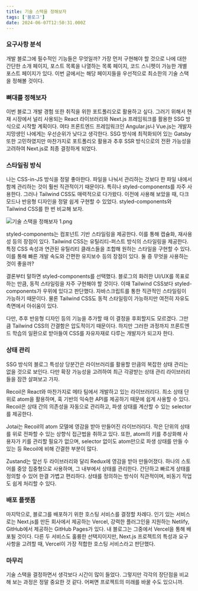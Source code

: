 ```yaml
---
title: 기술 스택을 정해보자
tags: ['블로그']
date: 2024-06-07T12:50:31.000Z
---
```


### 요구사항 분석

개발 블로그에 필수적인 기능들은 무엇일까? 가장 먼저 구현해야 할 것으로 나에 대한 간단한 소개 페이지, 포스트 목록을 나열하는 목록 페이지, 코드 스니펫이 가능한 개별 포스트 페이지가 있다. 이번 글에서는 해당 페이지들을 우선적으로 최소한의 기술 스택을 정해볼 것이다.

### 뼈대를 정해보자

이번 블로그 개발 경험 또한 취직을 위한 포트폴리오로 활용하고 싶다. 그러기 위해서 현재 시장에서 널리 사용되는 React 라이브러리와 Next.js 프레임워크를 활용한 SSG 방식으로 시작할 계획이다. 여타 프론트엔드 프레임워크인 Angular.js나 Vue.js는 개발자 지망생인 나에게는 우선순위가 낮다고 생각한다. SSG 방식에 최적화되어 있는 Gatsby 또한 고민하였지만 마찬가지로 포트폴리오 활용과 추후 SSR 방식으로의 전환 가능성을 고려하여 Next.js로 최종 결정하게 되었다.

### 스타일링 방식

나는 CSS-in-JS 방식을 정말 좋아한다. 파일을 나눠서 관리하는 것보다 한 파일 내에서 함께 관리하는 것이 훨씬 직관적이기 때문이다. 특히나 styled-components를 자주 사용한다. 그러나 Tailwind CSS도 매력적으로 다가왔다. 이전에 사용해 보았을 때, 다크 모드나 반응형 디자인을 정말 쉽게 구현할 수 있었다. styled-components와 Tailwind CSS를 한 번 비교해 보자.

![기술 스택을 정해보자 1.png](/image/기술%20스택을%20정해보자%201.png)

styled-components는 컴포넌트 기반 스타일링을 제공한다. 이를 통해 캡슐화, 재사용성 등의 장점이 있다. Tailwind CSS는 유틸리티-퍼스트 방식의 스타일링을 제공한다. 특정 CSS 속성과 연관된 유틸리티 클래스들을 조합해 원하는 스타일을 구현할 수 있다. 이를 통해 빠른 개발 속도와 간편한 유지보수 등의 장점이 있다. 둘 중 무엇을 사용하는 것이 좋을까?

결론부터 말하면 styled-components를 선택했다. 블로그의 화려한 UI/UX를 목표로 하는 만큼, 동적 스타일링을 자주 구현해야 할 것이다. 이때 Tailwind CSS보다 styled-components가 우위에 있다고 판단했다. 자바스크립트를 통한 직관적인 스타일링이 가능하기 때문이다. 물론 Tailwind CSS도 동적 스타일링이 가능하지만 여전히 자유도 측면에서 아쉬움이 있다.

다만, 추후 반응형 디자인 등의 기능을 추가할 때 이 결정을 후회할지도 모르겠다. 그만큼 Tailwind CSS의 간결함은 압도적이기 때문이다. 하지만 그러한 과정까지 프론트엔드 학습의 일환으로 받아들여 CSS를 자유자재로 다루는 개발자가 되고자 한다.

### 상태 관리

SSG 방식의 블로그 특성상 당분간은 라이브러리를 활용할 만큼의 복잡한 상태 관리는 없을 것으로 보인다. 다만 확장 가능성을 고려하여 최근 각광받는 상태 관리 라이브러리들을 잠깐 살펴보고 가자.

Recoil은 React와 마찬가지로 메타 팀에서 개발하고 있는 라이브러리다. 최소 상태 단위로 atom을 활용하며, 훅 기반의 익숙한 API를 제공하기 때문에 쉽게 사용할 수 있다. Recoil은 상태 간의 의존성을 자동으로 관리하고, 파생 상태를 계산할 수 있는 selector를 제공한다.

Jotai는 Recoil의 atom 모델에 영감을 받아 만들어진 라이브러리다. 작은 단위의 상태를 위로 전파할 수 있는 상향식 접근법을 취하고 있다. 또한, atom의 키를 추상화해 사용자가 키를 관리할 필요가 없으며, selector 없이도 atom만으로 파생 상태를 만들 수 있는 등 Recoil에 비해 간결한 부분이 많다.

Zustand는 앞선 두 라이브러리와 달리 Redux에 영감을 받아 만들어졌다. 하나의 스토어를 중앙 집중형으로 사용하며, 그 내부에서 상태를 관리한다. 간단하고 빠르게 상태를 정의할 수 있어 한결 가볍고 편리하다. 상태를 정의하는 방식이 직관적이며, 비동기 작업도 쉽게 처리할 수 있다.

### 배포 플랫폼

마지막으로, 블로그를 배포하기 위한 호스팅 서비스를 결정할 차례다. 인기 있는 서비스로는 Next.js를 만든 회사에서 제공하는 Vercel, 강력한 플러그인을 지원하는 Netlify, GitHub에서 제공하는 GitHub Pages가 있다. 내 블로그는 그중에서 Vercel을 통해 배포될 것이다. 다른 두 서비스도 훌륭한 선택지이지만, Next.js 프로젝트의 특성과 요구 사항을 고려할 때, Vercel이 가장 적합한 호스팅 서비스라고 판단했다.

### 마무리

기술 스택을 결정하면서 생각보다 시간이 많이 들었다. 그렇지만 각각의 장단점을 비교해 보는 과정은 정말 중요한 것 같다. 어쩌면 프로젝트의 미래를 바꿀 수도 있으니까.
